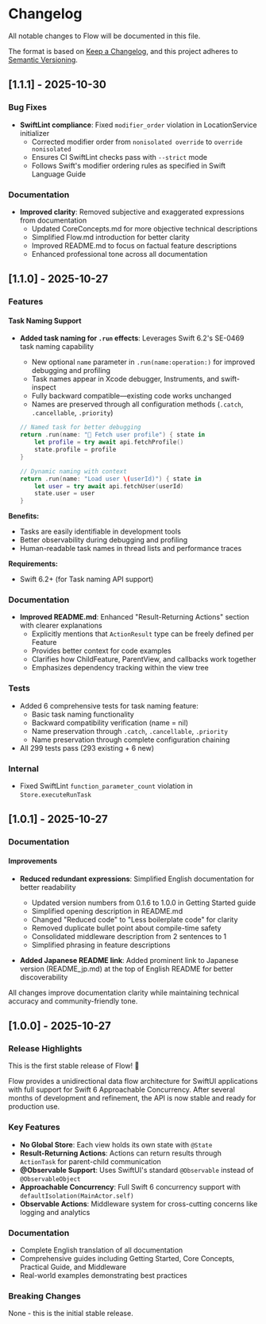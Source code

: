 # Changelog

All notable changes to Flow will be documented in this file.

The format is based on [Keep a Changelog](https://keepachangelog.com/en/1.0.0/),
and this project adheres to [Semantic Versioning](https://semver.org/spec/v2.0.0.html).

## [1.1.1] - 2025-10-30

### Bug Fixes

- **SwiftLint compliance**: Fixed `modifier_order` violation in LocationService initializer
  - Corrected modifier order from `nonisolated override` to `override nonisolated`
  - Ensures CI SwiftLint checks pass with `--strict` mode
  - Follows Swift's modifier ordering rules as specified in Swift Language Guide

### Documentation

- **Improved clarity**: Removed subjective and exaggerated expressions from documentation
  - Updated CoreConcepts.md for more objective technical descriptions
  - Simplified Flow.md introduction for better clarity
  - Improved README.md to focus on factual feature descriptions
  - Enhanced professional tone across all documentation

## [1.1.0] - 2025-10-27

### Features

#### Task Naming Support

- **Added task naming for `.run` effects**: Leverages Swift 6.2's SE-0469 task naming capability
  - New optional `name` parameter in `.run(name:operation:)` for improved debugging and profiling
  - Task names appear in Xcode debugger, Instruments, and swift-inspect
  - Fully backward compatible—existing code works unchanged
  - Names are preserved through all configuration methods (`.catch`, `.cancellable`, `.priority`)

  ```swift
  // Named task for better debugging
  return .run(name: "🔄 Fetch user profile") { state in
      let profile = try await api.fetchProfile()
      state.profile = profile
  }

  // Dynamic naming with context
  return .run(name: "Load user \(userId)") { state in
      let user = try await api.fetchUser(userId)
      state.user = user
  }
  ```

**Benefits:**
- Tasks are easily identifiable in development tools
- Better observability during debugging and profiling
- Human-readable task names in thread lists and performance traces

**Requirements:**
- Swift 6.2+ (for Task naming API support)

### Documentation

- **Improved README.md**: Enhanced "Result-Returning Actions" section with clearer explanations
  - Explicitly mentions that `ActionResult` type can be freely defined per Feature
  - Provides better context for code examples
  - Clarifies how ChildFeature, ParentView, and callbacks work together
  - Emphasizes dependency tracking within the view tree

### Tests

- Added 6 comprehensive tests for task naming feature:
  - Basic task naming functionality
  - Backward compatibility verification (name = nil)
  - Name preservation through `.catch`, `.cancellable`, `.priority`
  - Name preservation through complete configuration chaining
- All 299 tests pass (293 existing + 6 new)

### Internal

- Fixed SwiftLint `function_parameter_count` violation in `Store.executeRunTask`

## [1.0.1] - 2025-10-27

### Documentation

#### Improvements

- **Reduced redundant expressions**: Simplified English documentation for better readability
  - Updated version numbers from 0.1.6 to 1.0.0 in Getting Started guide
  - Simplified opening description in README.md
  - Changed "Reduced code" to "Less boilerplate code" for clarity
  - Removed duplicate bullet point about compile-time safety
  - Consolidated middleware description from 2 sentences to 1
  - Simplified phrasing in feature descriptions

- **Added Japanese README link**: Added prominent link to Japanese version (README_jp.md) at the top of English README for better discoverability

All changes improve documentation clarity while maintaining technical accuracy and community-friendly tone.

## [1.0.0] - 2025-10-27

### Release Highlights

This is the first stable release of Flow! 🎉

Flow provides a unidirectional data flow architecture for SwiftUI applications with full support for Swift 6 Approachable Concurrency. After several months of development and refinement, the API is now stable and ready for production use.

### Key Features

- **No Global Store**: Each view holds its own state with `@State`
- **Result-Returning Actions**: Actions can return results through `ActionTask` for parent-child communication
- **@Observable Support**: Uses SwiftUI's standard `@Observable` instead of `@ObservableObject`
- **Approachable Concurrency**: Full Swift 6 concurrency support with `defaultIsolation(MainActor.self)`
- **Observable Actions**: Middleware system for cross-cutting concerns like logging and analytics

### Documentation

- Complete English translation of all documentation
- Comprehensive guides including Getting Started, Core Concepts, Practical Guide, and Middleware
- Real-world examples demonstrating best practices

### Breaking Changes

None - this is the initial stable release.

